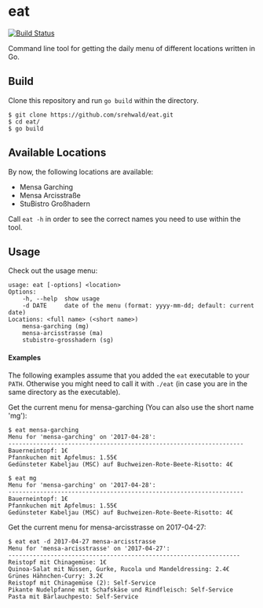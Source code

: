 # eat

[![Build Status](https://travis-ci.com/srehwald/eat.svg?token=YUmexXqP9AGj9wNMuDhx&branch=master)](https://travis-ci.com/srehwald/eat)

Command line tool for getting the daily menu of different locations written in Go.

## Build
Clone this repository and run `go build` within the directory. 
```
$ git clone https://github.com/srehwald/eat.git
$ cd eat/
$ go build
```

## Available Locations
By now, the following locations are available:
- Mensa Garching
- Mensa Arcisstraße
- StuBistro Großhadern

Call `eat -h` in order to see the correct names you need to use within the tool.

## Usage

Check out the usage menu:
```
usage: eat [-options] <location>
Options:
    -h, --help  show usage
    -d DATE     date of the menu (format: yyyy-mm-dd; default: current date)
Locations: <full name> (<short name>)
    mensa-garching (mg)
    mensa-arcisstrasse (ma)
    stubistro-grosshadern (sg)

```

#### Examples
The following examples assume that you added the `eat` executable to your `PATH`. Otherwise you might need to call it with `./eat` (in case you are in the same directory as the executable).

Get the current menu for mensa-garching (You can also use the short name 'mg'):
```
$ eat mensa-garching
Menu for 'mensa-garching' on '2017-04-28':
-------------------------------------------------------------------
Bauerneintopf: 1€
Pfannkuchen mit Apfelmus: 1.55€
Gedünsteter Kabeljau (MSC) auf Buchweizen-Rote-Beete-Risotto: 4€

$ eat mg
Menu for 'mensa-garching' on '2017-04-28':
-------------------------------------------------------------------
Bauerneintopf: 1€
Pfannkuchen mit Apfelmus: 1.55€
Gedünsteter Kabeljau (MSC) auf Buchweizen-Rote-Beete-Risotto: 4€

```

Get the current menu for mensa-arcisstrasse on 2017-04-27:
```
$ eat eat -d 2017-04-27 mensa-arcisstrasse
Menu for 'mensa-arcisstrasse' on '2017-04-27':
------------------------------------------------------------------
Reistopf mit Chinagemüse: 1€
Quinoa-Salat mit Nüssen, Gurke, Rucola und Mandeldressing: 2.4€
Grünes Hähnchen-Curry: 3.2€
Reistopf mit Chinagemüse (2): Self-Service
Pikante Nudelpfanne mit Schafskäse und Rindfleisch: Self-Service
Pasta mit Bärlauchpesto: Self-Service

```